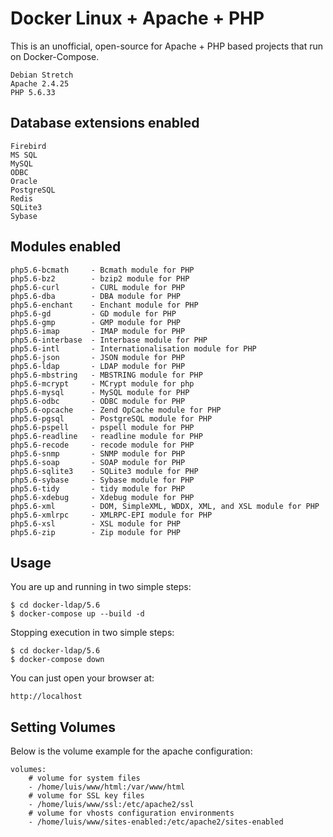 # Docker Linux + Apache + PHP
This is an unofficial, open-source for Apache + PHP based projects that run on Docker-Compose. 

    Debian Stretch
    Apache 2.4.25
    PHP 5.6.33

## Database extensions enabled

    Firebird
    MS SQL
    MySQL
    ODBC
    Oracle
    PostgreSQL
    Redis
    SQLite3
    Sybase

## Modules enabled

    php5.6-bcmath     - Bcmath module for PHP
    php5.6-bz2        - bzip2 module for PHP
    php5.6-curl       - CURL module for PHP
    php5.6-dba        - DBA module for PHP
    php5.6-enchant    - Enchant module for PHP
    php5.6-gd         - GD module for PHP
    php5.6-gmp        - GMP module for PHP
    php5.6-imap       - IMAP module for PHP
    php5.6-interbase  - Interbase module for PHP
    php5.6-intl       - Internationalisation module for PHP
    php5.6-json       - JSON module for PHP
    php5.6-ldap       - LDAP module for PHP
    php5.6-mbstring   - MBSTRING module for PHP
    php5.6-mcrypt     - MCrypt module for php
    php5.6-mysql      - MySQL module for PHP
    php5.6-odbc       - ODBC module for PHP
    php5.6-opcache    - Zend OpCache module for PHP
    php5.6-pgsql      - PostgreSQL module for PHP
    php5.6-pspell     - pspell module for PHP
    php5.6-readline   - readline module for PHP
    php5.6-recode     - recode module for PHP
    php5.6-snmp       - SNMP module for PHP
    php5.6-soap       - SOAP module for PHP
    php5.6-sqlite3    - SQLite3 module for PHP
    php5.6-sybase     - Sybase module for PHP
    php5.6-tidy       - tidy module for PHP
    php5.6-xdebug     - Xdebug module for PHP
    php5.6-xml        - DOM, SimpleXML, WDDX, XML, and XSL module for PHP
    php5.6-xmlrpc     - XMLRPC-EPI module for PHP
    php5.6-xsl        - XSL module for PHP
    php5.6-zip        - Zip module for PHP 

## Usage
You are up and running in two simple steps:

    $ cd docker-ldap/5.6
    $ docker-compose up --build -d

Stopping execution in two simple steps:

    $ cd docker-ldap/5.6
    $ docker-compose down

You can just open your browser at:

    http://localhost

## Setting Volumes
Below is the volume example for the apache configuration:

    volumes:
        # volume for system files
        - /home/luis/www/html:/var/www/html
        # volume for SSL key files
        - /home/luis/www/ssl:/etc/apache2/ssl
        # volume for vhosts configuration environments
        - /home/luis/www/sites-enabled:/etc/apache2/sites-enabled